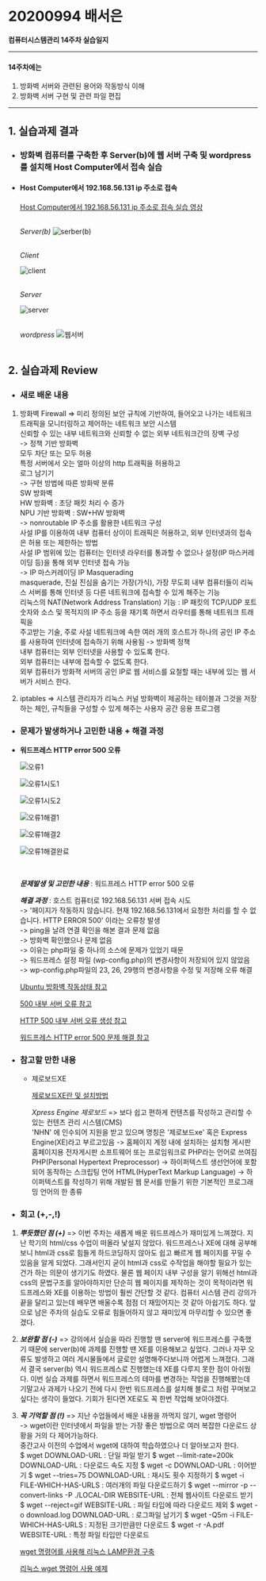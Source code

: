 # 20200994 배서은
**컴퓨터시스템관리 14주차 실습일지**

---
#### 14주차에는 
1. 방화벽 서버와 관련된 용어와 작동방식 이해
2. 방화벽 서버 구현 및 관련 파일 편집
---

## 1. 실습과제 결과

* ### **방화벽 컴퓨터를 구축한 후 Server(b)에 웹 서버 구축 및 wordpress를 설치해 Host Computer에서 접속 실습**
  
* #### **Host Computer에서 192.168.56.131 ip 주소로 접속** <br>

    [Host Computer에서 192.168.56.131 ip 주소로 접속 실습 영상](https://baedevelog.tistory.com/12)
    <br><br>

     *Server(b)*
     ![serber(b)](https://user-images.githubusercontent.com/77660379/120380549-465f7280-c35c-11eb-9198-cc021e5ca84e.JPG)

    <br>*Client*

     ![client](https://user-images.githubusercontent.com/77660379/120380563-49f2f980-c35c-11eb-909d-7d27da10186a.JPG)

     <br>*Server*

     ![server](https://user-images.githubusercontent.com/77660379/120380570-4bbcbd00-c35c-11eb-88b9-d7b390237696.JPG)

     <br>*wordpress*
     ![웹서버](https://user-images.githubusercontent.com/77660379/120380575-4d868080-c35c-11eb-9e4f-4507dbad418d.JPG)
    <br><br>

## 2. 실습과제 Review

* ### **새로 배운 내용**

1. 방화벽 Firewall
    => 미리 정의된 보안 규칙에 기반하여, 들어오고 나가는 네트워크 트래픽을 모니터링하고 제어하는 네트워크 보안 시스템<br>
       신뢰할 수 있는 내부 네트워크와 신뢰할 수 없는 외부 네트워크간의 장벽 구성<br>
       -> 정책 기반 방화벽<br>
            모두 차단 또는 모두 허용<br>
            특정 서버에서 오는 얼마 이상의 http 트래픽을 허용하고 <br>로그 남기기<br>
       -> 구현 방법에 따른 방화뱍 분류<br>
            SW 방화벽<br>
            HW 방화벽 : 초당 패킷 처리 수 증가<br>
            NPU 기반 방화벽 : SW+HW 방화벽<br>
       -> nonroutable IP 주소를 활용한 네트워크 구성<br>
            사설 IP를 이용하여 내부 컴퓨터 상이이 트래픽은 허용하고, 외부 인터넷과의 접속은 허용 또는 제한하는 방법<br>
            사설 IP 범위에 있는 컴퓨터는 인터넷 라우터를 통과할 수 없으나 설정(IP 마스커레이딩 등)을 통해 외부 인터넷 접속 가능<br>
       -> IP 마스커레이딩 IP Masquerading<br>
            masquerade, 진실 진심을 숨기는 가장(가식), 가장 무도회
            내부 컴퓨터들이 리눅스 서버를 통해 인터넷 등 다른 네트워크에 접속할 수 있게 해주는 기능<br>
            리눅스의 NAT(Network Address Translation) 기능 : IP 패킷의 TCP/UDP 포트 숫자와 소스 및 목적지의 IP 주소 등을 재기록 하면서 라우터를 통해 네트워크 트래픽을 <br>주고받는 기술, 주로 사설 네트워크에 속한 여러 개의 호스트가 하나의 공인 IP 주소를 사용하여 인터넷에 접속하기 위해 사용됨
       -> 방화벽 정책<br>
            내부 컴퓨터는 외부 인터넷을 사용할 수 있도록 한다.<br>
            외부 컴퓨터는 내부에 접속할 수 없도록 한다.<br>
            외부 컴퓨터가 방화젹 서버의 공인 IP로 웹 서비스를 요철할 때는 내부에 있는 웹 서버가 서비스 한다.<br>

2. iptables
    => 시스템 관리자가 리눅스 커널 방화벽이 제공하는 테이블과 그것을 저장하는 체인, 규칙들을 구성할 수 있게 해주는 사용자 공간 응용 프로그램

* ### **문제가 발생하거나 고민한 내용 + 해결 과정**

- **워드프레스 HTTP error 500 오류**

    ![오류1](https://user-images.githubusercontent.com/77660379/119448473-5a0f4580-bd6c-11eb-85b0-1f17e7cee39f.JPG)

    ![오류1시도1](https://user-images.githubusercontent.com/77660379/119448479-5c719f80-bd6c-11eb-8f51-82abb7ee4194.JPG)

    ![오류1시도2](https://user-images.githubusercontent.com/77660379/119448481-5d0a3600-bd6c-11eb-9bbb-b5b7999461d8.JPG)

    ![오류1해결1](https://user-images.githubusercontent.com/77660379/119448482-5d0a3600-bd6c-11eb-89ae-1d3affce4421.JPG)

    ![오류1해결2](https://user-images.githubusercontent.com/77660379/119448483-5da2cc80-bd6c-11eb-8c82-30109540064b.JPG)

    ![오류1해결완료](https://user-images.githubusercontent.com/77660379/119448485-5e3b6300-bd6c-11eb-8def-63d45cf905d5.JPG)

    <br>

    ***문제발생 및 고민한 내용*** : 워드프레스 HTTP error 500 오류

    ***해결 과정*** : 호스트 컴퓨터로 192.168.56.131 서버 접속 시도<br>
             -> '페이지가 작동하지 않습니다. 현재 192.168.56.131에서 요청한 처리를 할 수 없습니다. HTTP ERROR 500' 이라는 오류창 발생<br>
             -> ping을 날려 연결 확인을 해본 결과 문제 없음<br>
             -> 방화벽 확인했으나 문제 없음<br>
             -> 이유는 php파일 중 하나의 소스에 문제가 있었기 때문<br>
             -> 워드프레스 설정 파일 (wp-config.php)의 변경사항이 저장되어 있지 않았음<br>
             -> wp-config.php파일의 23, 26, 29행의 변경사항을 수정 및 저장해 오류 해결
    
    [Ubuntu 방화벽 작동상태 참고](http://blog.plura.io/?p=4580)

    [500 내부 서버 오류 참고](https://kor.go-travels.com/34459-500-internal-server-error-explained-2622938-8098952)

    [HTTP 500 내부 서버 오류 생성 참고](https://www.psychz.net/client/question/ko/http-500-internal-server-error.html2)

    [워드프레스 HTTP error 500 문제 해결 참고](https://congjang.com/entry/%EC%9B%8C%EB%93%9C%ED%94%84%EB%A0%88%EC%8A%A4-HTTP-error-500%EB%AC%B8%EC%A0%9C-%ED%95%B4%EA%B2%B0)

* ### **참고할 만한 내용**

  * 제로보드XE
   
    [제로보드XE란 및 설치방법](https://blog.naver.com/anysecure3/220619174287)

    *Xpress Engine 제로보드*
    => 보다 쉽고 편하게 컨텐츠를 작성하고 관리할 수 있는 컨텐츠 관리 시스템(CMS) <br>
    'NHN' 에 인수되어 지원을 받고 있으며 명칭은 '제로보드xe' 혹은 Express Engine(XE)라고 부르고있음
      -> 홈페이지 계정 내에 설치하는 설치형 게시판
         홈페이지용 전자게시판 소프트웨어 또는 프로임워크로 PHP라는 언어로 쓰여짐
         PHP(Personal Hypertext Preprocessor)
          -> 하이퍼텍스트 생선언어에 포함되어 동작하는 스크립팅 언어
         HTML(HyperText Markup Language)
          -> 하이퍼텍스트를 작성하기 위해 개발된 웹 문서를 만들기 위한 기본적인 프로그래밍 언어의 한 종류

* ### **회고 (+,-,!)**

1. ***뿌듯했던 점 (+)***
    => 이번 주차는 새롭게 배운 워드프레스가 재미있게 느껴졌다. 지난 학기의 html/css 수업이 떠올라 낯설지 않았다. 워드프레스나 XE에 대해 공부해보니 html과 css로 힘들게 하드코딩하지 않아도 쉽고 빠르게 웹 페이지를 꾸밀 수 있음을 알게 되었다. 그래서인지 굳이 html과 css로 수작업을 해야할 필요가 있는 건가 하는 의문이 생기기도 하였다. 물론 웹 페이지 내부 구성을 알기 위해선 html과 css의 문법구조를 알아야하지만 단순히 웹 페이지를 제작하는 것이 목적이라면 워드프레스와 XE를 이용하는 방법이 훨씬 간단할 것 같다. 컴퓨터 시스템 관리 강의가 끝을 달리고 있는데 배우면 배울수록 점점 더 재밌어지는 것 같아 아쉽기도 하다. 앞으로 남은 주차의 실습도 오류로 힘들어하지 않고 재미있게 마무리할 수 있으면 좋겠다.<br>
       
2. ***보완할 점 (-)***
    => 강의에서 실습을 따라 진행할 땐 server에 워드프레스를 구축했기 때문에 server(b)에 과제를 진행할 땐 XE를 이용해보고 싶었다. 그러나 자꾸 오류도 발생하고 여러 게시물들에서 글로만 설명해주다보니까 어렵게 느껴졌다. 그래서 결국 server(b) 역시 워드프레스로 진행했는데 XE를 다루지 못한 점이 아쉬웠다. 이번 실습 과제를 하면서 워드프레스의 테마를 변경하는 작업을 진행해봤는데 기말고사 과제가 나오기 전에 다시 한번 워드프레스를 설치해 블로그 처럼 꾸며보고 싶다는 생각이 들었다. 기회가 된다면 XE로도 꼭 한번 작업해 보아야겠다.<br>
 
3. ***꼭 기억할 점 (!)*** 
    => 지난 수업들에서 배운 내용을 까먹지 않기, wget 명령어<br>
         -> wget이란 인터넷에서 파일을 받는 가장 좋은 방법으로 여러 복잡한 다운로드 상황을 거의 다 제어가능하다. <br>
         중간고사 이전의 수업에서 wget에 대하여 학습하였으나 더 알아보고자 한다.<br>
         $ wget DOWNLOAD-URL : 단일 파일 받기
         $ wget --limit-rate=200k DOWNLOAD-URL : 다운로드 속도 지정
         $ wget -c DOWNLOAD-URL : 이어받기
         $ wget --tries=75 DOWNLOAD-URL : 재시도 횟수 지정하기
         $ wget -i FILE-WHICH-HAS-URLS : 여러개의 파일 다운로드하기
         $ wget --mirror -p --convert-links -P ./LOCAL-DIR WEBSITE-URL : 전체 웹사이트 다운로드 받기
         $ wget --reject=gif WEBSITE-URL : 파일 타입에 따라 다운로드 제외
         $ wget -o download.log DOWNLOAD-URL : 로그파일 남기기
         $ wget -Q5m -i FILE-WHICH-HAS-URLS : 지정된 크기만큼만 다운로드
         $ wget -r -A.pdf WEBSITE-URL : 특정 파일 타입만 다운로드

    [wget 명령어를 사용해 리눅스 LAMP환경 구축](https://m.blog.naver.com/PostView.naver?blogId=cutecameron2&logNo=220543467221&proxyReferer=http:%2F%2F210.117.121.212%2F)

    [리눅스 wget 명령어 사용 예제](https://sisiblog.tistory.com/25F)
